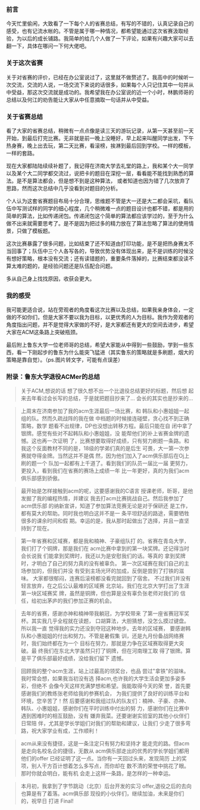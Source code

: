 ### 前言
今天忙里偷闲，大致看了一下每个人的省赛总结，有写的不错的，认真记录自己的感受，也有记流水帐的。不管是属于哪一种情况，都希望能通过这次省赛汲取经验，为以后的成长铺路。我简单的给几个人做了一下评论，如果有兴趣大家可以去翻一下，具体在哪问一下何大佬吧。

### 关于这次省赛
关于对省赛的评价，已经在办公室说过了，这里就不做赘述了。我高中的时候听一次交流，交流的人说，一场交流下来说的话很多，如果每个人只记住其中一句并从中受益，那这次交流就是成功的。我希望我在办公室说的近一个小时，林鹏师哥的总结以及何江的劝告能让大家从中任意摘取一句话并从中受益。

### 关于省赛总结
看了大家的省赛总结，稍微有一点点像是读三天的游玩记录，从第一天甚至前一天开始，到最后打完比赛。无非就是前一晚上没睡好，早上起来叫醒同学出发，下午热身赛，晚上出去玩，第二天比赛，看滚榜，挨淋到最后回到学校。一样的模板，一样的套路。

现在大家都陆陆续续补题了，我记得在济南大学去礼堂的路上，我和某个大一同学以及某个大二同学都交流过，说把卡的题目在深挖一层，看看能不能找到熟悉的算法。是不是算法都会，但是想不到是这种算法， 或者知道也因为错了几次放弃了思路，然而这次总结中几乎没看到对题目的分析。

个人认为这套省赛题目布局十分合理，思维题不管是大一还是大二都会采坑，看队伍中写测试样的同学的细心程度，几个稍微难一点的题目设计也都不错，都是用的简单的算法，比如传递闭包。传递闭包这个简单的算法都应该学过的，至于为什么做不出来就需要思考了。是不是因为把过多的精力放在了算法忽略了算法的使用情景，只做了模板题。

这次比赛暴露了很多问题，比如结束了还不知道由打印功能，是不是把热身赛太不当回事了；队伍中三个人各写各的，导致优势没有体现出来，是不是训练的时候没有想好策略，根本没有交流；还有读错题的，重要条件落掉的，比赛结束都没读不算太难的题的，是经验问题还是队伍配合问题。

多从自己身上找找原因，收获会更大。

### 我的感受
我可能更适合说，站在旁观者的角度看这次比赛以及总结，如果我亲身体会，一定做的不如你们，但是大家不要以我为目标，以更优秀的人为目标。我作为旁观者的角度指出问题，并不是觉得大家做的不好，是大家都还有更大的空间去进步，希望大家在ACM这条路上突破瓶颈。

最后附上鲁东大学一位老师哥的总结，希望大家能从中得到一些鼓励，学到一些东西，看一下刚起步的鲁东为什么能突飞猛进（其实鲁东的策略就是多刷题，烟大的策略是靠自觉）。（ps.图片转文字，可能有点误差）


### 附录：鲁东大学退役ACMer的总结
>关于ACM,想说的话
想了很久想不出一个比退役总结更好的标题，然后想 
起来去年看过会长写的总结，于是就把题目抄来了… 
会长的其实也是抄来的...

>上周末在济南参加了我的acm生涯最后一场比赛，和 
韩队和小惠姐姐一起组的队。然而久疏战阵的我在做 
中档题的时候接连碰壁，贪心找不到正确策略，数学 
题看不出规律，DP也没想出转移方程。最后只能在自 
闭中拿了银牌。感觉有些对不起韩队和小惠姐姐，没 
能帮他们的补上省赛金牌的遗憾。这也再一次证明 
了，比赛想要取得好成绩，只有努力刷题一条路。和 
我这个反面教材不同的是，18级的学弟们真的是后生 
可畏，大一第一次参赛就夺得金牌。当然这并不是偶 
然，因为他们加入了acm俱乐部后在Oj上刷的题一个 
队加一起都有上千道了。看到我们的队员一届比一届 
更努力，更投入，看到我们在省赛的赛场上成绩一年 
比一年更好，真的为我们acm俱乐部感到骄傲。

>最开始是怎样接触到acm的呢，这要感谢我的C语言 
授课老师，昕哥，是他发掘了我的编程热情，并建议 
我去打acm比赛挑战自己。然后我参加了 acm倶乐部 
的纳新宣讲，知道了参加算法竞赛无论是对于保研还 
是工作，都有莫大的帮助。同时我也明白这并不是一 
条平坦舒适的路途，需要牺牲很多的课余时间和假 
期。幸运的是，我从那时起做出了选择，并且一直坚 
持到了现在。

>第一年省赛和区域赛，都是我和楠神、子豪组队打 
的。省赛在青岛大学，我们打了个铜牌，那是我们在 
acm比赛中拿到的第一块奖牌。还记得当时会长说我 
们能拿到奖牌时，我还以为是安慰我们的话。等真的 
拿到奖牌时，才明白了自己的努力真的没有被辜负。 
第一次区域赛在我们自己的主场参加的，但我们并没 
有受到主场光环的加成，反倒是尝到了打铁的滋味。 
大家都很郁闷，连赛后滚榜都没看完就回到了宿舍。 
不过我们并没有轻言放弃，在之后公认最难的区域赛 
北京站，我们在北京大学打出了生涯第一块区域赛奖 
牌，虽然是铜牌，但也算是没有辜负张老师对我们的 
信任，给初出茅庐的我们参加正赛的机会。

>去年的省赛，感谢亦神和楠神带我躺冠，为学校带来 
了第一座省赛冠军奖杯。其实我几乎全程就在读题，
口胡算法，大胆猜想，没怎么摸过键盘。所以我一直 
觉得我的实力还没到夺冠这种地步。去年的区域赛， 
要感谢韩队和小惠姐姐的付出和努力。不管是暑假集 
训，还是九月份备战网络赛时，我们始终都在为一个 
目标在努力，那就是力争在区域赛取得更大突破。最 
终我们在东北大学虽然只打了铜牌，但在河南理工取 
得了银牌。算是平了俱乐部最好成绩，没给我们留下 
遗憾。

>回顾我的整个acm生涯，站上过最高的领奖台，也品 
尝过"拿铁"的滋味。我时常会想，如果我当初没有选 
择acm,也许我的大学生活会更加多姿多彩，但绝不 
会像今天这样充满梦想和希望。我能取得今天的荣 
誉，首先要感谢我们的教练张老师给我的参赛机会，
为我们提供了良好的训练平台和环境，您辛苦了！然 
后要感谢和我组过队的队友们：楠神、子豪、亦神、 
韩队、小惠姐姐，感谢你们在平时训练中付出的努 
力，感谢你们在比赛中遇到困难时的相互鼓励，没有 
嫌弃我菜。还要谢谢实验室的其他小伙伴们日常陪 
伴，尤其是学长学姐们对我们的帮助和建议，让我们 
少走了很多弯路，祝大家学业有成，工作顺利！

>acm从来没有捷径，这是一条注定只有努力和坚持才 
能走完的路。但acm是走向名校名企的捷径，无数从 
acm俱乐部走出的优秀的学长学姐们都用他们的offer 
已经证明了这一点。当你有一天回过头来，发现简历 
上的奖项，别人干方百计想着怎么多写点，而你却在 
数不清的荣誉中挑花了眼。那时你就会明白，能有机 
会走上这样一条路，是怎样的一种幸运。

>本月初，我拿到了字节跳动（北京）后台开发的实习 
offer,退役之后的去向也算是有了着落。acm俱乐部 
现役的小伙伴们，继续加油，未来是你们的，祝早日
打进 Final!
